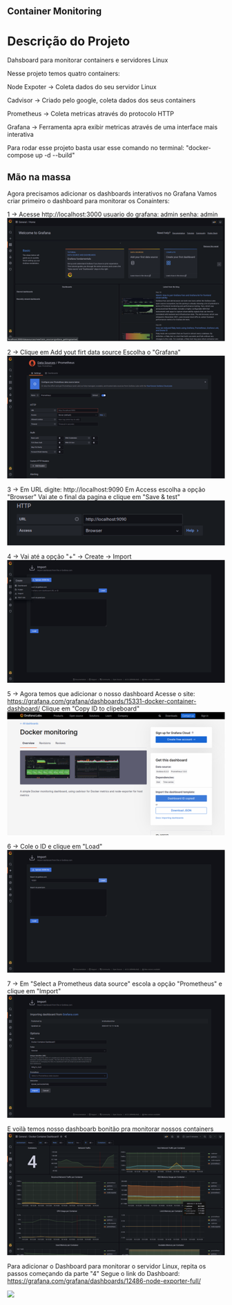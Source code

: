 ## Container Monitoring

# Descrição do Projeto

Dahsboard para monitorar containers e servidores Linux

Nesse projeto temos quatro containers: 

Node Expoter -> Coleta dados do seu servidor Linux

Cadvisor -> Criado pelo google, coleta dados dos seus containers

Prometheus -> Coleta metricas através do protocolo HTTP 

Grafana -> Ferramenta apra exibir metricas através de uma interface mais interativa

Para rodar esse projeto basta usar esse comando no terminal:
"docker-compose up -d --build"


## Mão na massa


Agora precisamos adicionar os dashboards interativos no Grafana
Vamos criar primeiro o dashboard para monitorar os Conainters:


1 -> Acesse http://localhost:3000
usuario do grafana: admin
senha: admin
![alt text](/images/Image01.png)

2 -> Clique em Add yout firt data source
Escolha o "Grafana"
![alt text](/images/Image02.png)

3 -> Em URL digite: http://localhost:9090
Em Access escolha a opção "Browser"
Vai ate o final da pagina e clique em "Save & test"
![alt text](/images/Image03.png)

4 -> Vai até a opção "+" -> Create -> Import
![alt text](/images/Image04.png)


5 -> Agora temos que adicionar o nosso dashboard
Acesse o site: https://grafana.com/grafana/dashboards/15331-docker-container-dashboard/
Clique em "Copy ID to clipeboard"
![alt text](/images/Image05.png)

6 -> Cole o ID e clique em "Load"
![alt text](/images/Image06.png)

7 -> Em "Select a Prometheus data source" escola a opção "Prometheus" e clique em "Import"
![alt text](/images/Image07.png)

E voilà temos nosso dashboarb bonitão pra monitorar nossos containers
![alt text](/images/Image08.png)



Para adicionar o Dashboard para monitorar o servidor Linux, repita os passos começando da parte "4"
Segue o link do Dashboard: https://grafana.com/grafana/dashboards/12486-node-exporter-full/

![](https://github.com/rafaelb26-dv/container-monitoring/blob/main/images/Linux.gif)








